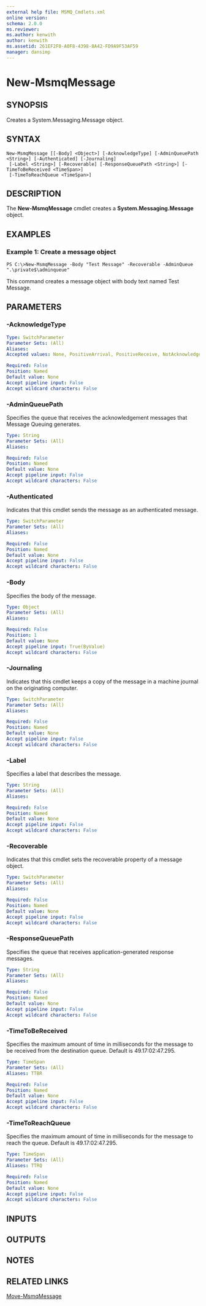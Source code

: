 ```yaml
---
external help file: MSMQ_Cmdlets.xml
online version: 
schema: 2.0.0
ms.reviewer:
ms.author: kenwith
author: kenwith
ms.assetid: 261EF2F0-A0F8-4398-8A42-FD9A9F53AF59
manager: dansimp
---
```


# New-MsmqMessage

## SYNOPSIS
Creates a System.Messaging.Message object.

## SYNTAX

```
New-MsmqMessage [[-Body] <Object>] [-AcknowledgeType] [-AdminQueuePath <String>] [-Authenticated] [-Journaling]
 [-Label <String>] [-Recoverable] [-ResponseQueuePath <String>] [-TimeToBeReceived <TimeSpan>]
 [-TimeToReachQueue <TimeSpan>]
```

## DESCRIPTION
The **New-MsmqMessage** cmdlet creates a **System.Messaging.Message** object.

## EXAMPLES

### Example 1: Create a message object
```
PS C:\>New-MsmqMessage -Body "Test Message" -Recoverable -AdminQueue ".\private$\adminqueue"
```

This command creates a message object with body text named Test Message.

## PARAMETERS

### -AcknowledgeType
```yaml
Type: SwitchParameter
Parameter Sets: (All)
Aliases: 
Accepted values: None, PositiveArrival, PositiveReceive, NotAcknowledgeReachQueue, FullReachQueue, NegativeReceive, NotAcknowledgeReceive, FullReceive

Required: False
Position: Named
Default value: None
Accept pipeline input: False
Accept wildcard characters: False
```

### -AdminQueuePath
Specifies the queue that receives the acknowledgement messages that Message Queuing generates.

```yaml
Type: String
Parameter Sets: (All)
Aliases: 

Required: False
Position: Named
Default value: None
Accept pipeline input: False
Accept wildcard characters: False
```

### -Authenticated
Indicates that this cmdlet sends the message as an authenticated message.

```yaml
Type: SwitchParameter
Parameter Sets: (All)
Aliases: 

Required: False
Position: Named
Default value: None
Accept pipeline input: False
Accept wildcard characters: False
```

### -Body
Specifies the body of the message.

```yaml
Type: Object
Parameter Sets: (All)
Aliases: 

Required: False
Position: 1
Default value: None
Accept pipeline input: True(ByValue)
Accept wildcard characters: False
```

### -Journaling
Indicates that this cmdlet keeps a copy of the message in a machine journal on the originating computer.

```yaml
Type: SwitchParameter
Parameter Sets: (All)
Aliases: 

Required: False
Position: Named
Default value: None
Accept pipeline input: False
Accept wildcard characters: False
```

### -Label
Specifies a label that describes the message.

```yaml
Type: String
Parameter Sets: (All)
Aliases: 

Required: False
Position: Named
Default value: None
Accept pipeline input: False
Accept wildcard characters: False
```

### -Recoverable
Indicates that this cmdlet sets the recoverable property of a message object.

```yaml
Type: SwitchParameter
Parameter Sets: (All)
Aliases: 

Required: False
Position: Named
Default value: None
Accept pipeline input: False
Accept wildcard characters: False
```

### -ResponseQueuePath
Specifies the queue that receives application-generated response messages.

```yaml
Type: String
Parameter Sets: (All)
Aliases: 

Required: False
Position: Named
Default value: None
Accept pipeline input: False
Accept wildcard characters: False
```

### -TimeToBeReceived
Specifies the maximum amount of time in milliseconds for the message to be received from the destination queue.
Default is 49.17:02:47.295.

```yaml
Type: TimeSpan
Parameter Sets: (All)
Aliases: TTBR

Required: False
Position: Named
Default value: None
Accept pipeline input: False
Accept wildcard characters: False
```

### -TimeToReachQueue
Specifies the maximum amount of time in milliseconds for the message to reach the queue.
Default is 49.17:02:47.295.

```yaml
Type: TimeSpan
Parameter Sets: (All)
Aliases: TTRQ

Required: False
Position: Named
Default value: None
Accept pipeline input: False
Accept wildcard characters: False
```

## INPUTS

## OUTPUTS

## NOTES

## RELATED LINKS

[Move-MsmqMessage](./Move-MsmqMessage.md)
